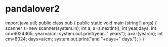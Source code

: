 # pandalover2
import java.util;
public class pub 
{ 
public static void main (string[] args)
{ 
scanner s=new scanner(system.in); 
int a;
a=s.nextInt();
int year,days;
int cn=6024365;
year=a/cn;
system.out.print(year+" years");
a=a-(yearcn); int cm=6024;
days=a/cm; 
system.out.print("and "+days+" days.");
}
}
